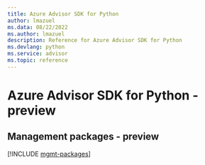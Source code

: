 ```yaml
---
title: Azure Advisor SDK for Python
author: lmazuel
ms.data: 08/22/2022
ms.author: lmazuel
description: Reference for Azure Advisor SDK for Python
ms.devlang: python
ms.service: advisor
ms.topic: reference
---
```

# Azure Advisor SDK for Python - preview

## Management packages - preview
[!INCLUDE [mgmt-packages](advisor-mgmt-index.md)]